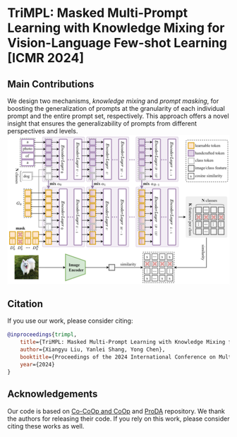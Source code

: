 
# TriMPL: Masked Multi-Prompt Learning with Knowledge Mixing for Vision-Language Few-shot Learning  [ICMR 2024]

## Main Contributions
We design two mechanisms, *knowledge mixing* and *prompt masking*, for boosting the generalization of prompts at the granularity of each individual prompt and the entire prompt set, respectively. This approach offers a novel insight that ensures the generalizability of prompts from different perspectives and levels.
<img src="trimpl.png" width="600" />

## Citation
If you use our work, please consider citing:
```bibtex
@inproceedings{trimpl,
    title={TriMPL: Masked Multi-Prompt Learning with Knowledge Mixing for Vision-Language Few-shot Learning},
    author={Xiangyu Liu, Yanlei Shang, Yong Chen},
    booktitle={Proceedings of the 2024 International Conference on Multimedia Retrieval},
    year={2024}
}
```


## Acknowledgements
Our code is based on [Co-CoOp and CoOp](https://github.com/KaiyangZhou/CoOp) and [ProDA](https://github.com/bbbdylan/proda) repository. We thank the authors for releasing their code. If you rely on this work, please consider citing these works as well.

